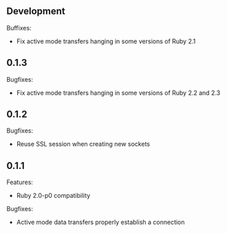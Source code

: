## Development

Buffixes:

- Fix active mode transfers hanging in some versions of Ruby 2.1

## 0.1.3

Bugfixes:

- Fix active mode transfers hanging in some versions of Ruby 2.2 and
  2.3

## 0.1.2

Bugfixes:

  - Reuse SSL session when creating new sockets

## 0.1.1

Features:

  - Ruby 2.0-p0 compatibility

Bugfixes:

  - Active mode data transfers properly establish a connection

